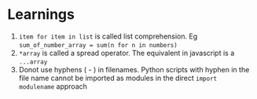# Learnings

1. ```item for item in list``` is called list comprehension. Eg ```sum_of_number_array = sum(n for n in numbers)``` 
1. ```*array``` is called a spread operator. The equivalent in javascript is  a ```...array```
1. Donot use hyphens ( - ) in filenames. Python scripts with hyphen in the file name cannot be imported as modules in the direct ```import modulename``` approach